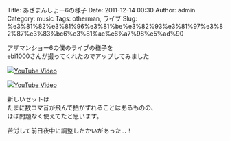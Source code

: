 Title: あざまんしょー6の様子
Date: 2011-12-14 00:30
Author: admin
Category: music
Tags: otherman, ライブ
Slug: %e3%81%82%e3%81%96%e3%81%be%e3%82%93%e3%81%97%e3%82%87%e3%83%bc6%e3%81%ae%e6%a7%98%e5%ad%90

アザマンショー6の僕のライブの様子を  
ebi1000さんが撮ってくれたのでアップしてみました

<object type="application/x-shockwave-flash" data="http://www.youtube.com/v/PIwCJOEdnyY" width="400" height="300"><param name="movie" value="http://www.youtube.com/v/PIwCJOEdnyY"></param><param name="quality" value="high"></param><param name="allowFullScreen" value="true"></param><!-- Fallback content -->[![](http://img.youtube.com/vi/PIwCJOEdnyY/0.jpg)YouTube
Video](http://www.youtube.com/watch?v=PIwCJOEdnyY)</object>

<object type="application/x-shockwave-flash" data="http://www.youtube.com/v/EzlC1AABp3c" width="400" height="300"><param name="movie" value="http://www.youtube.com/v/EzlC1AABp3c"></param><param name="quality" value="high"></param><param name="allowFullScreen" value="true"></param><!-- Fallback content -->[![](http://img.youtube.com/vi/EzlC1AABp3c/0.jpg)YouTube
Video](http://www.youtube.com/watch?v=EzlC1AABp3c)</object>

新しいセットは  
たまに数コマ音が飛んで拍がずれることはあるものの、  
ほぼ問題なく使えてたと思います。

苦労して前日夜中に調整したかいがあった…！
